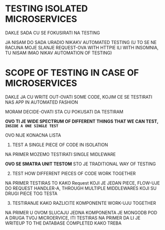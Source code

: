 # TESTING ISOLATED MICROSERVICES

DAKLE SADA CU SE FOKUSIRATI NA TESTING

JA NISAM DO SADA URADIO NIKAKV AUTOMATED TESTING (U TO SE NE RACUNA MOJE SLANJE REQUEST-OVA WITH HTTPIE ILI WITH INSOMNIA, TU NISAM IMAO NIKAV AUTOMATION OF TESTING)

# SCOPE OF TESTING IN CASE OF MICROSERVICES

DAKLE JA CU WRITE OUT-OVATI SOME CODE, KOJIM CE SE TESTIRATI NAS APP IN AUTOMATED FASHION

MORAM DECIDE-OVATI STA CU POKUSATI DA TESTIRAM

**OVO TI JE WIDE SPECTRUM OF DIFFERENT THINGS THAT WE CAN TEST, `INSIDE A ONE SINGLE TEST`**

OVO NIJE KONACNA LISTA

1. TEST A SINGLE PIECE OF CODE IN ISOLATION

NA PRIMER MOZEMO TESTIRATI SINGLE MIDLEWARE

**OVO SE SMATRA UNIT TESTOM** STO JE TRADITIONAL WAY OF TESTING

2. TEST HOW DIFFERENT PIECES OF CODE WORK TOGETHER

NA PRIMER TESTIRAS TO KAKO Request KOJI JE JEDAN PIECE, FLOW-UJE DO REQUEST HANDLER-A, THROUGH MULTIPLE MIDDLEWARES KOJI SU DRUGI PIECE TOG TESTA

3. TESTIRANJE KAKO RAZLICITE KOMPONENTE WORK-UJU TOGETHER

NA PRIMER U OVOM SLUCAJU JEDNA KOMPONENTA JE MONGODB POD A DRUGA TVOJ MICROERVICE,  ITI TESTIRAS NA PRIMER DA LI JE WRITEUP TO THE DATABASE COMPLETED KAKO TREBA
